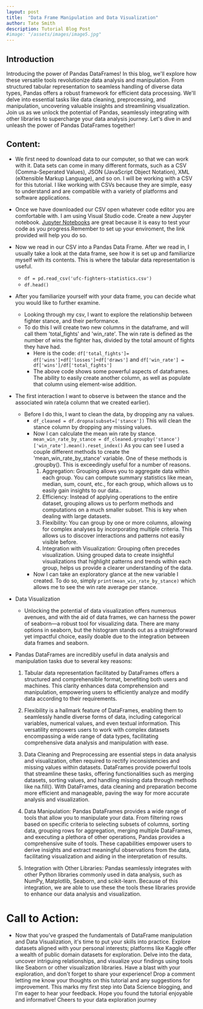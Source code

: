 ```yaml
---
layout: post
title:  "Data Frame Manipulation and Data Visualization"
author: Tate Smith
description: Tutorial Blog Post   
#image: "/assets/images/image5.jpg"
---
```

## Introduction
Introducing the power of Pandas DataFrames! In this blog, we'll explore how these versatile tools revolutionize data analysis and manipulation. From structured tabular representation to seamless handling of diverse data types, Pandas offers a robust framework for efficient data processing. We'll delve into essential tasks like data cleaning, preprocessing, and manipulation, uncovering valuable insights and streamlining visualization. Join us as we unlock the potential of Pandas, seamlessly integrating with other libraries to supercharge your data analysis journey. Let's dive in and unleash the power of Pandas DataFrames together!
## Content: 
* We first need to download data to our computer, so that we can work with it. Data sets can come in many different formats, such as a CSV (Comma-Seperated Values), JSON (JavaScript Object Notation), XML (eXtensible Markup Language), and so on. I will be working with a CSV for this tutorial. I like working with CSVs because they are simple, easy to understand and are compatible with a variety of platforms and software applications.

* Once we have downloaded our CSV open whatever code editor you are comfortable with. I am using Visual Studio code. Create a new Jupyter notebook. [Jupyter Notebooks](https://code.visualstudio.com/docs/datascience/jupyter-notebooks) are great because it is easy to test your code as you progress.Remember to set up your enviroment, the link provided will help you do so. 
* Now we read in our CSV into a Pandas Data Frame. After we read in, I usually take a look at the data frame, see how it is set up and familiarize myself with its contents. This is where the tabular data representation is useful.
  - `df = pd.read_csv('ufc-fighters-statistics.csv')`
  - `df.head()`
* After you familiarize yourself with your data frame, you can decide what you would like to further examine. 
  - Looking through my csv, I want to explore the relationship between fighter stance, and their performance. 
  - To do this I will create two new columns in the dataframe, and will call them 'total_fights' and 'win_rate'. The win rate is defined as the number of wins the fighter has, divided by the total amount of fights they have had. 
    - Here is the code: `df['total_fights']= df['wins']+df['losses']+df['draws']` and `df['win_rate'] = df['wins']/df['total_fights']`
    - The above code shows some powerful aspects of dataframes. The ability to easily create another column, as well as populate that column using element-wise addition. 
* The first interaction I want to observe is between the stance and the associated win rate(a column that we created earlier).
  - Before I do this, I want to clean the data, by dropping any na values. 
    - `df_cleaned = df.dropna(subset=['stance'])` This will clean the stance column by dropping any missing values. 
    - Now I can calculate the mean win rate by stance. `mean_win_rate_by_stance = df_cleaned.groupby('stance')['win_rate'].mean().reset_index()` As you can see I used a couple different methods to create the 'mean_win_rate_by_stance' variable. One of these methods is .groupby(). This is exceedingly useful for a number of reasons. 
      1.  Aggregation: Grouping allows you to aggregate data within each group. You can compute summary statistics like mean, median, sum, count, etc., for each group, which allows us to easily gain insights to our data..
      2. Efficiency: Instead of applying operations to the entire dataset, grouping allows us to perform methods and computations on a much smaller subset. This is key when dealing with large datasets. 
      3. Flexibility: You can group by one or more columns, allowing for complex analyses by incorporating multiple criteria. This allows us to discover interactions and patterns not easily visible before. 
      4. Integration with Visualization: Grouping often precedes visualization. Using grouped data to create insightful visualizations that highlight patterns and trends within each group, helps us provide a clearer understanding of the data.
    - Now I can take an exploratory glance at the new variable I created. To do so, simply `print(mean_win_rate_by_stance)` which allows me to see the win rate average per stance.


* Data Visualization
  - Unlocking the potential of data visualization offers numerous avenues, and with the aid of data frames, we can harness the power of seaborn—a robust tool for visualizing data. There are many options in seaborn, but the histogram stands out as a straightforward yet impactful choice, easily doable due to the integration between data frames and seaborn.




* Pandas DataFrames are incredibly useful in data analysis and manipulation tasks due to several key reasons:

  1. Tabular data representation facilitated by DataFrames offers a structured and comprehensible format, benefiting both users and machines. This clarity enhances data comprehension and manipulation, empowering users to efficiently analyze and modify data according to their requirements.
        

  2. Flexibility is a hallmark feature of DataFrames, enabling them to seamlessly handle diverse forms of data, including categorical variables, numerical values, and even textual information. This versatility empowers users to work with complex datasets encompassing a wide range of data types, facilitating comprehensive data analysis and manipulation with ease.

  3. Data Cleaning and Preprocessing are essential steps in data analysis and visualization, often required to rectify inconsistencies and missing values within datasets. DataFrames provide powerful tools that streamline these tasks, offering functionalities such as merging datasets, sorting values, and handling missing data through methods like na.fill(). With DataFrames, data cleaning and preparation become more efficient and manageable, paving the way for more accurate analysis and visualization.

  4. Data Manipulation: Pandas DataFrames provides a wide range of tools that allow you to manipulate your data. From filtering rows based on specific criteria to selecting subsets of columns, sorting data, grouping rows for aggregation, merging multiple DataFrames, and executing a plethora of other operations, Pandas provides a comprehensive suite of tools. These capabilities empower users to derive insights and extract meaningful observations from the data, facilitating visualization and aiding in the interpretation of results.

  5. Integration with Other Libraries: Pandas seamlessly integrates with other Python libraries commonly used in data analysis, such as NumPy, Matplotlib, Seaborn, and scikit-learn. Because of this integration, we are able to use these the tools these libraries provide to enhance our data analysis and visualization. 

# Call to Action:
  * Now that you've grasped the fundamentals of DataFrame manipulation and Data Visualization, it's time to put your skills into practice. Explore datasets aligned with your personal interests; platforms like Kaggle offer a wealth of public domain datasets for exploration. Delve into the data, uncover intriguing relationships, and visualize your findings using tools like Seaborn or other visualization libraries. Have a blast with your exploration, and don't forget to share your experience! Drop a comment letting me know your thoughts on this tutorial and any suggestions for improvement. This marks my first step into Data Science blogging, and I'm eager to hear your feedback. Hope you found the tutorial enjoyable and informative! Cheers to your data exploration journey





